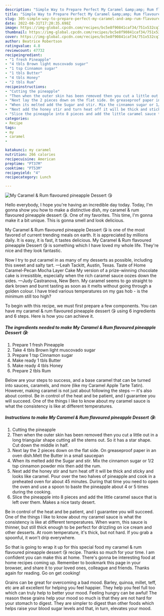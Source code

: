 ```yaml
---
description: "Simple Way to Prepare Perfect My Caramel &amp;amp; Rum flavoured pineapple Dessert 😘"
title: "Simple Way to Prepare Perfect My Caramel &amp;amp; Rum flavoured pineapple Dessert 😘"
slug: 305-simple-way-to-prepare-perfect-my-caramel-and-amp-rum-flavoured-pineapple-dessert
date: 2022-08-31T17:20:35.698Z
image: https://img-global.cpcdn.com/recipes/bc5e8f90841caf34/751x532cq70/my-caramel-rum-flavoured-pineapple-dessert-😘-recipe-main-photo.jpg
thumbnail: https://img-global.cpcdn.com/recipes/bc5e8f90841caf34/751x532cq70/my-caramel-rum-flavoured-pineapple-dessert-😘-recipe-main-photo.jpg
cover: https://img-global.cpcdn.com/recipes/bc5e8f90841caf34/751x532cq70/my-caramel-rum-flavoured-pineapple-dessert-😘-recipe-main-photo.jpg
author: Beatrice Robertson
ratingvalue: 4.8
reviewcount: 47732
recipeingredient:
- "1 fresh Pineapple"
- "4 tbls Brown light muscovado sugar"
- "1 tsp Cinnamon sugar"
- "1 tbls Butter"
- "4 tbls Honey"
- "2 tbls Rum"
recipeinstructions:
- "Cutting the pineapple"
- "Then when the outer skin has been removed then you cut a little out in a long triangular shape cutting all the stems out. So it has a star shape. Cut down the middle in half."
- "Next lay the 2 pieces down on the flat side. On greaseproof paper in an oven dish.Melt the Butter in a small saucepan"
- "When its melted add the Sugar and stir. Mix the cinnamon sugar or 1/2 tsp cinnamon powder mix then add the rum."
- "Next add the honey stir and turn heat off it will be thick and sticky and looks like caramel. Pour over the two halves of pineapple and cook in a preheated oven for about 45 minutes. During that time you need to open the oven and use a spoon to baste the pineapple about 4 or 5 times during the cooking."
- "Slice the pineapple into 8 pieces and add the little caramel sauce that is left over them. Makes a nice tasty desert."
categories:
- Recipe
tags:
- my
- caramel
- 

katakunci: my caramel  
nutrition: 266 calories
recipecuisine: American
preptime: "PT37M"
cooktime: "PT53M"
recipeyield: "4"
recipecategory: Lunch

---
```



![My Caramel &amp; Rum flavoured pineapple Dessert 😘](https://img-global.cpcdn.com/recipes/bc5e8f90841caf34/751x532cq70/my-caramel-rum-flavoured-pineapple-dessert-😘-recipe-main-photo.jpg)

Hello everybody, I hope you're having an incredible day today. Today, I'm gonna show you how to make a distinctive dish, my caramel &amp; rum flavoured pineapple dessert 😘. One of my favorites. This time, I'm gonna make it a bit unique. This is gonna smell and look delicious.

My Caramel &amp; Rum flavoured pineapple Dessert 😘 is one of the most favored of current trending meals on earth. It is appreciated by millions daily. It is easy, it is fast, it tastes delicious. My Caramel &amp; Rum flavoured pineapple Dessert 😘 is something which I have loved my whole life. They're nice and they look fantastic.

Now I try to put caramel in as many of my desserts as possible, including this sweet and salty tart. —Leah Tackitt, Austin, Texas. Taste of Home Caramel-Pecan Mocha Layer Cake My version of a prize-winning chocolate cake is irresistible, especially when the rich caramel sauce oozes down the sides. —Judy Castranova, New Bern. My caramel seems to go straight to dark brown and burnt tasting as soon as it melts without going through a golden colour. I have tried various temperatures on my gas hob - is the minimum still too high?


To begin with this recipe, we must first prepare a few components. You can have my caramel &amp; rum flavoured pineapple dessert 😘 using 6 ingredients and 6 steps. Here is how you can achieve it.

<!--inarticleads1-->

##### The ingredients needed to make My Caramel &amp; Rum flavoured pineapple Dessert 😘:

1. Prepare 1 fresh Pineapple
1. Take 4 tbls Brown light muscovado sugar
1. Prepare 1 tsp Cinnamon sugar
1. Make ready 1 tbls Butter
1. Make ready 4 tbls Honey
1. Prepare 2 tbls Rum


Below are your steps to success, and a base caramel that can be turned into sauces, caramels, and more (like my Caramel Apple Tarte Tatin). However, making caramel is not just about following the steps — it&#39;s also about control. Be in control of the heat and be patient, and I guarantee you will succeed. One of the things I like to know about my caramel sauce is what the consistency is like at different temperatures. 

<!--inarticleads2-->

##### Instructions to make My Caramel &amp; Rum flavoured pineapple Dessert 😘:

1. Cutting the pineapple
1. Then when the outer skin has been removed then you cut a little out in a long triangular shape cutting all the stems out. So it has a star shape. Cut down the middle in half.
1. Next lay the 2 pieces down on the flat side. On greaseproof paper in an oven dish.Melt the Butter in a small saucepan
1. When its melted add the Sugar and stir. Mix the cinnamon sugar or 1/2 tsp cinnamon powder mix then add the rum.
1. Next add the honey stir and turn heat off it will be thick and sticky and looks like caramel. Pour over the two halves of pineapple and cook in a preheated oven for about 45 minutes. During that time you need to open the oven and use a spoon to baste the pineapple about 4 or 5 times during the cooking.
1. Slice the pineapple into 8 pieces and add the little caramel sauce that is left over them. Makes a nice tasty desert.


Be in control of the heat and be patient, and I guarantee you will succeed. One of the things I like to know about my caramel sauce is what the consistency is like at different temperatures. When warm, this sauce is thinner, but still thick enough to be perfect for drizzling on ice cream and other desserts. At room temperature, it&#39;s thick, but not hard. If you grab a spoonful, it won&#39;t drip everywhere. 

So that is going to wrap it up for this special food my caramel &amp; rum flavoured pineapple dessert 😘 recipe. Thanks so much for your time. I am confident you can make this at home. There's gonna be interesting food at home recipes coming up. Remember to bookmark this page in your browser, and share it to your loved ones, colleague and friends. Thanks again for reading. Go on get cooking!

Grains can be great for overcoming a bad mood. Barley, quinoa, millet, teff, etc are all excellent for helping you feel happier. They help you feel full too which can truly help to better your mood. Feeling hungry can be awful! The reason these grains help your mood so much is that they are not hard for your stomach to digest. They are simpler to digest than other foods which helps raise your blood sugar levels and that, in turn, elevates your mood.
